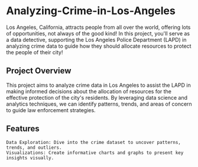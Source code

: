 # Analyzing-Crime-in-Los-Angeles
Los Angeles, California, attracts people from all over the world, offering lots of opportunities, not always of the good kind! In this project, you'll serve as a data detective, supporting the Los Angeles Police Department (LAPD) in analyzing crime data to guide how they should allocate resources to protect the people of their city!


## Project Overview
This project aims to analyze crime data in Los Angeles to assist the LAPD in making informed decisions about the allocation of resources for the effective protection of the city's residents. By leveraging data science and analytics techniques, we can identify patterns, trends, and areas of concern to guide law enforcement strategies.


## Features
    Data Exploration: Dive into the crime dataset to uncover patterns, trends, and outliers.
    Visualizations: Create informative charts and graphs to present key insights visually.
